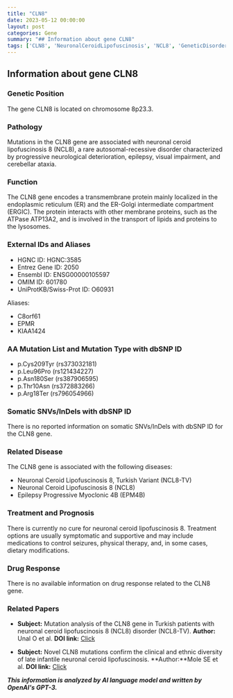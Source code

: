 ```yaml
---
title: "CLN8"
date: 2023-05-12 00:00:00
layout: post
categories: Gene
summary: "## Information about gene CLN8"
tags: ['CLN8', 'NeuronalCeroidLipofuscinosis', 'NCL8', 'GeneticDisorder', 'EndoplasmicReticulum', 'Lysosomes', 'SymptomaticTreatment', 'MutationAnalysis']
---
```


## Information about gene CLN8

### Genetic Position
The gene CLN8 is located on chromosome 8p23.3.

### Pathology
Mutations in the CLN8 gene are associated with neuronal ceroid lipofuscinosis 8 (NCL8), a rare autosomal-recessive disorder characterized by progressive neurological deterioration, epilepsy, visual impairment, and cerebellar ataxia.

### Function
The CLN8 gene encodes a transmembrane protein mainly localized in the endoplasmic reticulum (ER) and the ER-Golgi intermediate compartment (ERGIC). The protein interacts with other membrane proteins, such as the ATPase ATP13A2, and is involved in the transport of lipids and proteins to the lysosomes.

### External IDs and Aliases
- HGNC ID: HGNC:3585
- Entrez Gene ID: 2050
- Ensembl ID: ENSG00000105597
- OMIM ID: 601780
- UniProtKB/Swiss-Prot ID: O60931

Aliases: 
- C8orf61
- EPMR
- KIAA1424

### AA Mutation List and Mutation Type with dbSNP ID
- p.Cys209Tyr (rs373032181)
- p.Leu96Pro (rs121434227)
- p.Asn180Ser (rs387906595)
- p.Thr10Asn (rs372883266)
- p.Arg18Ter (rs796054966)

### Somatic SNVs/InDels with dbSNP ID
There is no reported information on somatic SNVs/InDels with dbSNP ID for the CLN8 gene.

### Related Disease
The CLN8 gene is associated with the following diseases:
- Neuronal Ceroid Lipofuscinosis 8, Turkish Variant (NCL8-TV)
- Neuronal Ceroid Lipofuscinosis 8 (NCL8)
- Epilepsy Progressive Myoclonic 4B (EPM4B)

### Treatment and Prognosis
There is currently no cure for neuronal ceroid lipofuscinosis 8. Treatment options are usually symptomatic and supportive and may include medications to control seizures, physical therapy, and, in some cases, dietary modifications.

### Drug Response
There is no available information on drug response related to the CLN8 gene.

### Related Papers
- **Subject:** Mutation analysis of the CLN8 gene in Turkish patients with neuronal ceroid lipofuscinosis 8 (NCL8) disorder (NCL8-TV).
**Author:** Unal O et al.
**DOI link:** [Click](https://doi.org/10.1186/s12883-020-01844-7)

- **Subject:** Novel CLN8 mutations confirm the clinical and ethnic diversity of late infantile neuronal ceroid lipofuscinosis.
**Author:**Mole SE et al.
**DOI link:** [Click](https://doi.org/10.1086/301915)

**_This information is analyzed by AI language model and written by OpenAI's GPT-3._**